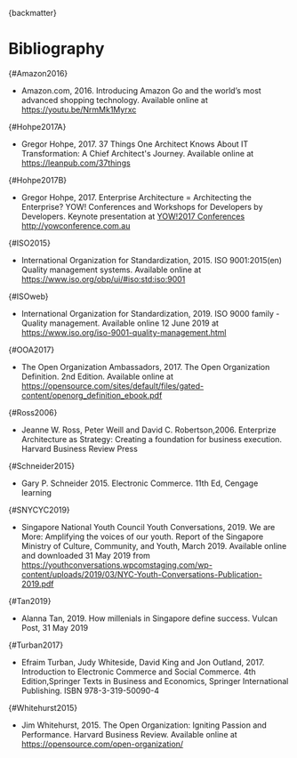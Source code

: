 {backmatter}

#  Bibliography

{#Amazon2016}
* Amazon.com, 2016. Introducing Amazon Go and the world’s most advanced shopping technology. Available online at https://youtu.be/NrmMk1Myrxc


{#Hohpe2017A}
* Gregor Hohpe, 2017. 37 Things One Architect Knows About IT Transformation: A Chief Architect's Journey. Available online at https://leanpub.com/37things


{#Hohpe2017B}
* Gregor Hohpe, 2017. Enterprise Architecture = Architecting the Enterprise? YOW! Conferences and Workshops for Developers by Developers. Keynote presentation at [YOW!2017 Conferences](https://youtu.be/pUYEVJVNSGc) http://yowconference.com.au


{#ISO2015}
* International Organization for Standardization, 2015. ISO 9001:2015(en) Quality management systems. Available online at  https://www.iso.org/obp/ui/#iso:std:iso:9001


{#ISOweb}
* International Organization for Standardization, 2019. ISO 9000 family - Quality management. Available online 12 June 2019 at https://www.iso.org/iso-9001-quality-management.html


{#OOA2017}
* The Open Organization Ambassadors, 2017. The Open Organization Definition. 2nd Edition. Available online at https://opensource.com/sites/default/files/gated-content/openorg_definition_ebook.pdf


{#Ross2006}
* Jeanne W. Ross, Peter Weill and David C. Robertson,2006. Enterprize Architecture as Strategy: Creating a foundation for business execution.  Harvard Business Review Press

{#Schneider2015}
* Gary P. Schneider  2015.  Electronic Commerce. 11th Ed,  Cengage learning  


{#SNYCYC2019}
* Singapore National Youth Council Youth Conversations, 2019. We are More: Amplifying the voices of our youth. Report of the Singapore Ministry of Culture, Community, and Youth, March 2019. Available online and downloaded 31 May 2019 from https://youthconversations.wpcomstaging.com/wp-content/uploads/2019/03/NYC-Youth-Conversations-Publication-2019.pdf


{#Tan2019}
* Alanna Tan, 2019. How millenials in Singapore define success. Vulcan Post, 31 May 2019


{#Turban2017}
* Efraim Turban, Judy Whiteside, David King and Jon Outland, 2017. Introduction to Electronic Commerce and Social Commerce. 4th Edition,Springer Texts in Business and Economics, Springer International Publishing. ISBN 978-3-319-50090-4


{#Whitehurst2015}
* Jim Whitehurst, 2015. The Open Organization: Igniting Passion and Performance. Harvard Business Review. Available online at https://opensource.com/open-organization/

